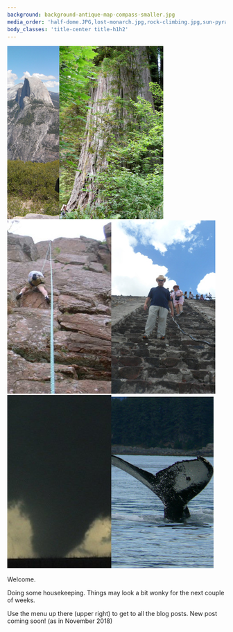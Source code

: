 ```yaml
---
background: background-antique-map-compass-smaller.jpg
media_order: 'half-dome.JPG,lost-monarch.jpg,rock-climbing.jpg,sun-pyramid.jpg,tornado.jpg,whale-tail-cropped.jpg,background-antique-map-compass-smaller.jpg'
body_classes: 'title-center title-h1h2'
---
```


![](half-dome.JPG)![](lost-monarch.jpg)![](rock-climbing.jpg)![](sun-pyramid.jpg)![](tornado.jpg)![](whale-tail-cropped.jpg)

Welcome.

Doing some housekeeping. Things may look a bit wonky for the next couple of weeks. 

Use the menu up there (upper right) to get to all the blog posts. New post coming soon! (as in November 2018)
